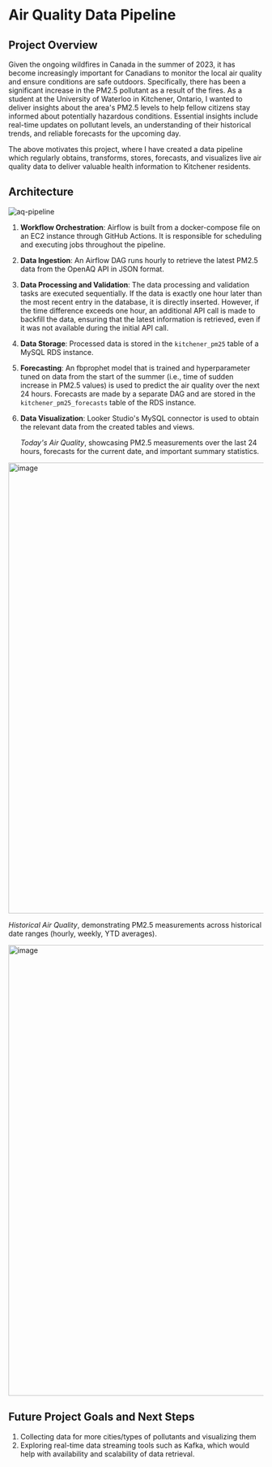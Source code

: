 # Air Quality Data Pipeline

## Project Overview
Given the ongoing wildfires in Canada in the summer of 2023, it has become increasingly important for Canadians to monitor the local air quality and ensure conditions are safe outdoors.
Specifically, there has been a significant increase in the PM2.5 pollutant as a result of the fires. As a student at the University of Waterloo in Kitchener, Ontario, I wanted to deliver insights about the area's PM2.5 levels to help fellow citizens stay informed about potentially hazardous conditions.
Essential insights include real-time updates on pollutant levels,  an understanding of their historical trends, and reliable forecasts for the upcoming day.

The above motivates this project, where I have created a data pipeline which regularly obtains, transforms, stores, forecasts, and visualizes live air quality data to deliver valuable health information to Kitchener residents.
## Architecture

![aq-pipeline](https://github.com/aniqp/air-quality-pipeline/assets/89875233/e83e8d5f-ca07-47c3-bf5e-c193161a91d3)

1. **Workflow Orchestration**: Airflow is built from a docker-compose file on an EC2 instance through GitHub Actions. It is responsible for scheduling and executing jobs throughout the pipeline.

2. **Data Ingestion**: An Airflow DAG runs hourly to retrieve the latest PM2.5 data from the OpenAQ API in JSON format.

3. **Data Processing and Validation**: The data processing and validation tasks are executed sequentially. If the data is exactly one hour later than the most recent entry in the database, it is directly inserted. However, if the time difference exceeds one hour, an additional API call is made to backfill the data, ensuring that the latest information is retrieved, even if it was not available during the initial API call.

4. **Data Storage**: Processed data is stored in the ```kitchener_pm25``` table of a MySQL RDS instance.

5. **Forecasting**: An fbprophet model that is trained and hyperparameter tuned on data from the start of the summer (i.e., time of sudden increase in PM2.5 values) is used to predict the air quality over the next 24 hours. Forecasts are made by a separate DAG and are stored in the ```kitchener_pm25_forecasts``` table of the RDS instance.

6. **Data Visualization**: Looker Studio's MySQL connector is used to obtain the relevant data from the created tables and views.
   
     *Today's Air Quality*, showcasing PM2.5 measurements over the last 24 hours, forecasts for the current date, and important summary statistics.
  
  <img width="888" alt="image" src="https://github.com/aniqp/air-quality-pipeline/assets/89875233/9f1b1305-9ad6-483d-9c76-60208b899e4a">
  
  *Historical Air Quality*, demonstrating PM2.5 measurements across historical date ranges (hourly, weekly, YTD averages).
  
  <img width="888" alt="image" src="https://github.com/aniqp/air-quality-pipeline/assets/89875233/210d8f96-da07-4d0f-9789-683abe5e2dc0">

## Future Project Goals and Next Steps
1. Collecting data for more cities/types of pollutants and visualizing them
2. Exploring real-time data streaming tools such as Kafka, which would help with availability and scalability of data retrieval.




